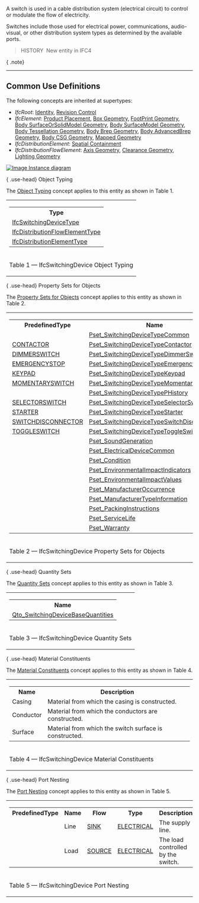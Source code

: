 ﻿A switch is used in a cable distribution system (electrical circuit) to control or modulate the flow of electricity.

Switches include those used for electrical power, communications, audio-visual, or other distribution system types as determined by the available ports.

> HISTORY&nbsp; New entity in IFC4

{ .note}
> 

___
## Common Use Definitions
The following concepts are inherited at supertypes:

* _IfcRoot_: [Identity](../../templates/identity.htm), [Revision Control](../../templates/revision-control.htm)
* _IfcElement_: [Product Placement](../../templates/product-placement.htm), [Box Geometry](../../templates/box-geometry.htm), [FootPrint Geometry](../../templates/footprint-geometry.htm), [Body SurfaceOrSolidModel Geometry](../../templates/body-surfaceorsolidmodel-geometry.htm), [Body SurfaceModel Geometry](../../templates/body-surfacemodel-geometry.htm), [Body Tessellation Geometry](../../templates/body-tessellation-geometry.htm), [Body Brep Geometry](../../templates/body-brep-geometry.htm), [Body AdvancedBrep Geometry](../../templates/body-advancedbrep-geometry.htm), [Body CSG Geometry](../../templates/body-csg-geometry.htm), [Mapped Geometry](../../templates/mapped-geometry.htm)
* _IfcDistributionElement_: [Spatial Containment](../../templates/spatial-containment.htm)
* _IfcDistributionFlowElement_: [Axis Geometry](../../templates/axis-geometry.htm), [Clearance Geometry](../../templates/clearance-geometry.htm), [Lighting Geometry](../../templates/lighting-geometry.htm)

[![Image](../../../img/diagram.png)&nbsp;Instance diagram](../../../annex/annex-d/common-use-definitions/ifcswitchingdevice.htm)

{ .use-head}
Object Typing

The [Object Typing](../../templates/object-typing.htm) concept applies to this entity as shown in Table 1.

<table>
<tr><td>
<table class="gridtable">
<tr><th><b>Type</b></th></tr>
<tr><td><a href="../../ifcelectricaldomain/lexical/ifcswitchingdevicetype.htm">IfcSwitchingDeviceType</a></td></tr>
<tr><td><a href="../../ifcsharedbldgserviceelements/lexical/ifcdistributionflowelementtype.htm">IfcDistributionFlowElementType</a></td></tr>
<tr><td><a href="../../ifcproductextension/lexical/ifcdistributionelementtype.htm">IfcDistributionElementType</a></td></tr>
</table>
</td></tr>
<tr><td><p class="table">Table 1 &mdash; IfcSwitchingDevice Object Typing</p></td></tr></table>

  
  
{ .use-head}
Property Sets for Objects

The [Property Sets for Objects](../../templates/property-sets-for-objects.htm) concept applies to this entity as shown in Table 2.

<table>
<tr><td>
<table class="gridtable">
<tr><th><b>PredefinedType</b></th><th><b>Name</b></th></tr>
<tr><td>&nbsp;</td><td><a href="../../psd/ifcelectricaldomain/Pset_SwitchingDeviceTypeCommon.xml">Pset_SwitchingDeviceTypeCommon</a></td></tr>
<tr><td><a href="../../ifcelectricaldomain/lexical/ifcswitchingdevicetypeenum.htm">CONTACTOR</a></td><td><a href="../../psd/ifcelectricaldomain/Pset_SwitchingDeviceTypeContactor.xml">Pset_SwitchingDeviceTypeContactor</a></td></tr>
<tr><td><a href="../../ifcelectricaldomain/lexical/ifcswitchingdevicetypeenum.htm">DIMMERSWITCH</a></td><td><a href="../../psd/ifcelectricaldomain/Pset_SwitchingDeviceTypeDimmerSwitch.xml">Pset_SwitchingDeviceTypeDimmerSwitch</a></td></tr>
<tr><td><a href="../../ifcelectricaldomain/lexical/ifcswitchingdevicetypeenum.htm">EMERGENCYSTOP</a></td><td><a href="../../psd/ifcelectricaldomain/Pset_SwitchingDeviceTypeEmergencyStop.xml">Pset_SwitchingDeviceTypeEmergencyStop</a></td></tr>
<tr><td><a href="../../ifcelectricaldomain/lexical/ifcswitchingdevicetypeenum.htm">KEYPAD</a></td><td><a href="../../psd/ifcelectricaldomain/Pset_SwitchingDeviceTypeKeypad.xml">Pset_SwitchingDeviceTypeKeypad</a></td></tr>
<tr><td><a href="../../ifcelectricaldomain/lexical/ifcswitchingdevicetypeenum.htm">MOMENTARYSWITCH</a></td><td><a href="../../psd/ifcelectricaldomain/Pset_SwitchingDeviceTypeMomentarySwitch.xml">Pset_SwitchingDeviceTypeMomentarySwitch</a></td></tr>
<tr><td>&nbsp;</td><td><a href="../../psd/ifcelectricaldomain/Pset_SwitchingDeviceTypePHistory.xml">Pset_SwitchingDeviceTypePHistory</a></td></tr>
<tr><td><a href="../../ifcelectricaldomain/lexical/ifcswitchingdevicetypeenum.htm">SELECTORSWITCH</a></td><td><a href="../../psd/ifcelectricaldomain/Pset_SwitchingDeviceTypeSelectorSwitch.xml">Pset_SwitchingDeviceTypeSelectorSwitch</a></td></tr>
<tr><td><a href="../../ifcelectricaldomain/lexical/ifcswitchingdevicetypeenum.htm">STARTER</a></td><td><a href="../../psd/ifcelectricaldomain/Pset_SwitchingDeviceTypeStarter.xml">Pset_SwitchingDeviceTypeStarter</a></td></tr>
<tr><td><a href="../../ifcelectricaldomain/lexical/ifcswitchingdevicetypeenum.htm">SWITCHDISCONNECTOR</a></td><td><a href="../../psd/ifcelectricaldomain/Pset_SwitchingDeviceTypeSwitchDisconnector.xml">Pset_SwitchingDeviceTypeSwitchDisconnector</a></td></tr>
<tr><td><a href="../../ifcelectricaldomain/lexical/ifcswitchingdevicetypeenum.htm">TOGGLESWITCH</a></td><td><a href="../../psd/ifcelectricaldomain/Pset_SwitchingDeviceTypeToggleSwitch.xml">Pset_SwitchingDeviceTypeToggleSwitch</a></td></tr>
<tr><td>&nbsp;</td><td><a href="../../psd/ifcsharedbldgserviceelements/Pset_SoundGeneration.xml">Pset_SoundGeneration</a></td></tr>
<tr><td>&nbsp;</td><td><a href="../../psd/ifcelectricaldomain/Pset_ElectricalDeviceCommon.xml">Pset_ElectricalDeviceCommon</a></td></tr>
<tr><td>&nbsp;</td><td><a href="../../psd/ifcsharedfacilitieselements/Pset_Condition.xml">Pset_Condition</a></td></tr>
<tr><td>&nbsp;</td><td><a href="../../psd/ifcproductextension/Pset_EnvironmentalImpactIndicators.xml">Pset_EnvironmentalImpactIndicators</a></td></tr>
<tr><td>&nbsp;</td><td><a href="../../psd/ifcproductextension/Pset_EnvironmentalImpactValues.xml">Pset_EnvironmentalImpactValues</a></td></tr>
<tr><td>&nbsp;</td><td><a href="../../psd/ifcsharedfacilitieselements/Pset_ManufacturerOccurrence.xml">Pset_ManufacturerOccurrence</a></td></tr>
<tr><td>&nbsp;</td><td><a href="../../psd/ifcsharedfacilitieselements/Pset_ManufacturerTypeInformation.xml">Pset_ManufacturerTypeInformation</a></td></tr>
<tr><td>&nbsp;</td><td><a href="../../psd/ifcsharedmgmtelements/Pset_PackingInstructions.xml">Pset_PackingInstructions</a></td></tr>
<tr><td>&nbsp;</td><td><a href="../../psd/ifcsharedfacilitieselements/Pset_ServiceLife.xml">Pset_ServiceLife</a></td></tr>
<tr><td>&nbsp;</td><td><a href="../../psd/ifcsharedfacilitieselements/Pset_Warranty.xml">Pset_Warranty</a></td></tr>
</table>
</td></tr>
<tr><td><p class="table">Table 2 &mdash; IfcSwitchingDevice Property Sets for Objects</p></td></tr></table>

  
  
{ .use-head}
Quantity Sets

The [Quantity Sets](../../templates/quantity-sets.htm) concept applies to this entity as shown in Table 3.

<table>
<tr><td>
<table class="gridtable">
<tr><th><b>Name</b></th></tr>
<tr><td><a href="../../qto/ifcelectricaldomain/Qto_SwitchingDeviceBaseQuantities.xml">Qto_SwitchingDeviceBaseQuantities</a></td></tr>
</table>
</td></tr>
<tr><td><p class="table">Table 3 &mdash; IfcSwitchingDevice Quantity Sets</p></td></tr></table>

  
  
{ .use-head}
Material Constituents

The [Material Constituents](../../templates/material-constituents.htm) concept applies to this entity as shown in Table 4.

<table>
<tr><td>
<table class="gridtable">
<tr><th><b>Name</b></th><th><b>Description</b></th></tr>
<tr><td>Casing</td><td>Material from which the casing is constructed.</td></tr>
<tr><td>Conductor</td><td>Material from which the conductors are constructed.</td></tr>
<tr><td>Surface</td><td>Material from which the switch surface is constructed.</td></tr>
</table>
</td></tr>
<tr><td><p class="table">Table 4 &mdash; IfcSwitchingDevice Material Constituents</p></td></tr></table>

  
  
{ .use-head}
Port Nesting

The [Port Nesting](../../templates/port-nesting.htm) concept applies to this entity as shown in Table 5.

<table>
<tr><td>
<table class="gridtable">
<tr><th><b>PredefinedType</b></th><th><b>Name</b></th><th><b>Flow</b></th><th><b>Type</b></th><th><b>Description</b></th></tr>
<tr><td>&nbsp;</td><td>Line</td><td><a href="../../ifcsharedbldgserviceelements/lexical/ifcflowdirectionenum.htm">SINK</a></td><td><a href="../../ifcsharedbldgserviceelements/lexical/ifcdistributionsystemenum.htm">ELECTRICAL</a></td><td>The supply line.</td></tr>
<tr><td>&nbsp;</td><td>Load</td><td><a href="../../ifcsharedbldgserviceelements/lexical/ifcflowdirectionenum.htm">SOURCE</a></td><td><a href="../../ifcsharedbldgserviceelements/lexical/ifcdistributionsystemenum.htm">ELECTRICAL</a></td><td>The load controlled by the switch.</td></tr>
</table>
</td></tr>
<tr><td><p class="table">Table 5 &mdash; IfcSwitchingDevice Port Nesting</p></td></tr></table>
